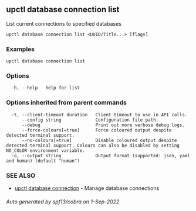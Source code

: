 ## upctl database connection list

List current connections to specified databases

```
upctl database connection list <UUID/Title...> [flags]
```

### Examples

```
upctl database connection list
```

### Options

```
  -h, --help   help for list
```

### Options inherited from parent commands

```
  -t, --client-timeout duration   Client timeout to use in API calls.
      --config string             Configuration file path.
      --debug                     Print out more verbose debug logs.
      --force-colours[=true]      Force coloured output despite detected terminal support.
      --no-colours[=true]         Disable coloured output despite detected terminal support. Colours can also be disabled by setting NO_COLOR environment variable.
  -o, --output string             Output format (supported: json, yaml and human) (default "human")
```

### SEE ALSO

* [upctl database connection](upctl_database_connection.md)	 - Manage database connections

###### Auto generated by spf13/cobra on 1-Sep-2022
